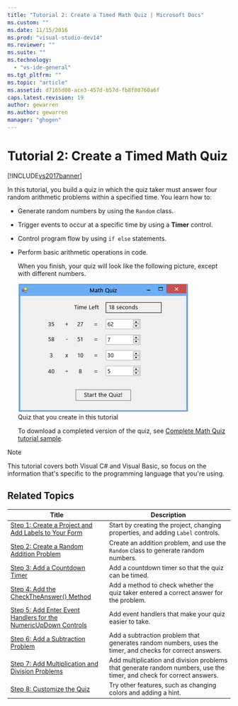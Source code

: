 ```yaml
---
title: "Tutorial 2: Create a Timed Math Quiz | Microsoft Docs"
ms.custom: ""
ms.date: 11/15/2016
ms.prod: "visual-studio-dev14"
ms.reviewer: ""
ms.suite: ""
ms.technology: 
  - "vs-ide-general"
ms.tgt_pltfrm: ""
ms.topic: "article"
ms.assetid: d7165d08-ace3-457d-b57d-fb8f80760a6f
caps.latest.revision: 19
author: gewarren
ms.author: gewarren
manager: "ghogen"
---
```

# Tutorial 2: Create a Timed Math Quiz
[!INCLUDE[vs2017banner](../includes/vs2017banner.md)]

In this tutorial, you build a quiz in which the quiz taker must answer four random arithmetic problems within a specified time. You learn how to:  
  
- Generate random numbers by using the `Random` class.  
  
- Trigger events to occur at a specific time by using a **Timer** control.  
  
- Control program flow by using `if else` statements.  
  
- Perform basic arithmetic operations in code.  
  
  When you finish, your quiz will look like the following picture, except with different numbers.  
  
  ![Math quiz with four problems](../ide/media/express-finishedquiz.png "Express_FinishedQuiz")  
  Quiz that you create in this tutorial  
  
  To download a completed version of the quiz, see [Complete Math Quiz tutorial sample](http://code.msdn.microsoft.com/Complete-Math-Quiz-8581813c).  
  
> [!NOTE]
>  This tutorial covers both Visual C# and Visual Basic, so focus on the information that's specific to the programming language that you're using.  
  
## Related Topics  
  
|Title|Description|  
|-----------|-----------------|  
|[Step 1: Create a Project and Add Labels to Your Form](../ide/step-1-create-a-project-and-add-labels-to-your-form.md)|Start by creating the project, changing properties, and adding `Label` controls.|  
|[Step 2: Create a Random Addition Problem](../ide/step-2-create-a-random-addition-problem.md)|Create an addition problem, and use the `Random` class to generate random numbers.|  
|[Step 3: Add a Countdown Timer](../ide/step-3-add-a-countdown-timer.md)|Add a countdown timer so that the quiz can be timed.|  
|[Step 4: Add the CheckTheAnswer() Method](../ide/step-4-add-the-checktheanswer-parens-method.md)|Add a method to check whether the quiz taker entered a correct answer for the problem.|  
|[Step 5: Add Enter Event Handlers for the NumericUpDown Controls](../ide/step-5-add-enter-event-handlers-for-the-numericupdown-controls.md)|Add event handlers that make your quiz easier to take.|  
|[Step 6: Add a Subtraction Problem](../ide/step-6-add-a-subtraction-problem.md)|Add a subtraction problem that generates random numbers, uses the timer, and checks for correct answers.|  
|[Step 7: Add Multiplication and Division Problems](../ide/step-7-add-multiplication-and-division-problems.md)|Add multiplication and division problems that generate random numbers, use the timer, and check for correct answers.|  
|[Step 8: Customize the Quiz](../ide/step-8-customize-the-quiz.md)|Try other features, such as changing colors and adding a hint.|



